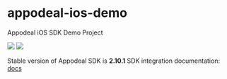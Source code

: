 # appodeal-ios-demo
Appodeal iOS SDK Demo Project

[![](https://img.shields.io/badge/docs-ObjectiveC-green.svg)](https://wiki.appodeal.com/display/DE/iOS+SDK.+Integration+Guide)
[![](https://img.shields.io/badge/docs-Swift-green.svg)](https://wiki.appodeal.com/display/DE/iOS+SDK.+Integration+Guide)

Stable version of Appodeal SDK is **2.10.1** 
SDK integration documentation: [docs](https://https://wiki.appodeal.com/en/ios/get-started)



